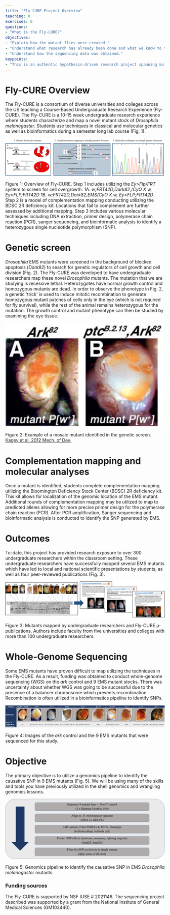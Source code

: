 ```yaml
---
title: "Fly-CURE Project Overview"
teaching: 0
exercises: 0
questions:
- "What is the Fly-CURE?"
objectives:
- "Explain how the mutant flies were created."
- "Understand what research has already been done and what we know to this point."
- "Understand how the sequencing data was obtained."
keypoints:
- "This is an authentic hypothesis-driven research project spanning multiple semesters and institutions."
---
```

# Fly-CURE Overview

The Fly-CURE is a consortium of diverse universities and colleges across the US teaching a Course-Based Undergraduate Research Experience (Fly-CURE). The Fly-CURE is a 10-15 week undergraduate research experience where students characterize and map a novel mutant stock of _Drosophila melanogaster_. Students use techniques in classical and molecular genetics as well as bioinformatics during a semester long lab course (Fig. 1).

![FlyCURE_overview](../img/FlyCURE_overview.png)

Figure 1: Overview of Fly-CURE. Step 1 includes utilizing the _Ey>Flp/FRT_ system to screen for cell overgrowth. 1A. _w;FRT42D,Dark82,/CyO X w, Ey>FLP;FRT42D_ 1B. _w;FRT42D,Dark82,EMS/CyO X w, Ey>FLP;FRT42D_. Step 2 is a model of complementation mapping conducting utilizing the BDSC 2R deficiency kit. Locations that fail to complement are further assessed by additional mapping. Step 3 includes various molecular techniques including DNA extraction, primer design, polymerase chain reaction (PCR), sanger sequencing, and bioinformatic analysis to identify a heterozygous single nucleotide polymorphism (SNP).  

# Genetic screen

_Drosophila_ EMS mutants were screened in the background of blocked apoptosis (_Dark82_) to search for genetic regulators of cell growth and cell division (Fig. 2). The Fly-CURE was developed to have undergraduate researchers map these novel _Drosophila_ mutants. The mutation that we are studying is recessive lethal. Heterozygotes have normal growth control and homozygous mutants are dead. In order to observe the phenotype in Fig. 2, a genetic 'trick' is used to induce mitotic recombination to generate homozygous mutant patches of cells only in the eye (which is not required for fly survival), while the rest of the animal remains heterozygous for the mutation. The growth control and mutant phenotype can then be studied by examining the eye tissue.  

![mosaic_eye](../img/mosaic_eye.png)

Figure 2: Example of a mosaic mutant identified in the genetic screen. [Kagey et al. 2012 Mech. of Dev.](https://pubmed.ncbi.nlm.nih.gov/22705500/)

# Complementation mapping and molecular analyses

Once a mutant is identified, students complete complementation mapping utilizing the Bloomington Deficiency Stock Center (BDSC) 2R deficiency kit. This kit allows for localization of the genomic location of the EMS mutant. Additional rounds of complementation mapping may be utilized to map to predicted alleles allowing for more precise primer design for the polymerase chain reaction (PCR). After PCR amplification, Sanger sequencing and bioinformatic analysis is conducted to identify the SNP generated by EMS.  

# Outcomes

To-date, this project has provided research exposure to over 300 undergraduate researchers within the classroom setting. These undergraduate researchers have successfully mapped several EMS mutants which have led to local and national scientific presentations by students, as well as four peer-reviewed publications (Fig. 3).  

![Flypubs](../img/Flypubs.png)

Figure 3: Mutants mapped by undergraduate researchers and Fly-CURE µ-publications. Authors include faculty from five universities and colleges with more than 100 undergraduate researchers.

# Whole-Genome Sequencing

Some EMS mutants have proven difficult to map utilizing the techniques in the Fly-CURE. As a result, funding was obtained to conduct whole-genome sequencing (WGS) on the _ark_ control and 9 EMS mutant stocks. There was uncertainty about whether WGS was going to be successful due to the presence of a balancer chromosome which prevents recombination. Recombination is often utilized in a bioinformatics pipeline to identify SNPs.  

![EMS_mutants](../img/EMS_mutants.png)

Figure 4: Images of the _ark_ control and the 9 EMS mutants that were sequenced for this study.

# Objective

The primary objective is to utilize a genomics pipeline to identify the causative SNP in 9 EMS mutants (Fig. 5). We will be using many of the skills and tools you have previously utilized in the shell genomics and wrangling genomics lessons.

![WGS_pipeline](../img/WGS_pipeline.png)

Figure 5: Genomics pipeline to identify the causative SNP in EMS _Drosophila melanogaster_ mutants.

### Funding sources
The Fly-CURE is supported by NSF IUSE # 2021146.
The sequencing project described was supported by a grant from the National Institute of General Medical Sciences (GM103440).
